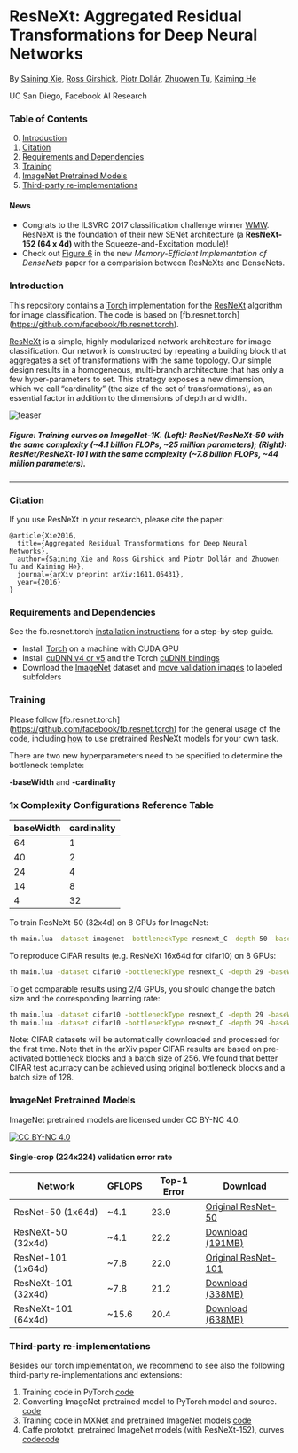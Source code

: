 # ResNeXt: Aggregated Residual Transformations for Deep Neural Networks

By [Saining Xie](http://vcl.ucsd.edu/~sxie), [Ross Girshick](http://www.rossgirshick.info/), [Piotr Dollár](https://pdollar.github.io/), [Zhuowen Tu](http://pages.ucsd.edu/~ztu/), [Kaiming He](http://kaiminghe.com)

UC San Diego, Facebook AI Research

### Table of Contents
0. [Introduction](#introduction)
0. [Citation](#citation)
0. [Requirements and Dependencies](#requirements-and-dependencies)
0. [Training](#training)
0. [ImageNet Pretrained Models](#imagenet-pretrained-models)
0. [Third-party re-implementations](#third-party-re-implementations)

#### News
* Congrats to the ILSVRC 2017 classification challenge winner [WMW](http://image-net.org/challenges/LSVRC/2017/results).
ResNeXt is the foundation of their new SENet architecture (a **ResNeXt-152 (64 x 4d)** with the Squeeze-and-Excitation module)!
* Check out [Figure 6](https://arxiv.org/pdf/1707.06990.pdf) in the new *Memory-Efficient Implementation of DenseNets* paper for a comparision between ResNeXts and DenseNets.

### Introduction

This repository contains a [Torch](http://torch.ch) implementation for the [ResNeXt](https://arxiv.org/abs/1611.05431) algorithm for image classification. The code is based on [fb.resnet.torch] (https://github.com/facebook/fb.resnet.torch).

[ResNeXt](https://arxiv.org/abs/1611.05431) is a simple, highly modularized network architecture for image classification. Our network is constructed by repeating a building block that aggregates a set of transformations with the same topology. Our simple design results in a homogeneous, multi-branch architecture that has only a few hyper-parameters to set. This strategy exposes a new dimension, which we call “cardinality” (the size of the set of transformations), as an essential factor in addition to the dimensions of depth and width.


![teaser](http://vcl.ucsd.edu/resnext/teaser.png)
##### Figure: Training curves on ImageNet-1K. (Left): ResNet/ResNeXt-50 with the same complexity (~4.1 billion FLOPs, ~25 million parameters); (Right): ResNet/ResNeXt-101 with the same complexity (~7.8 billion FLOPs, ~44 million parameters).
-----

### Citation
If you use ResNeXt in your research, please cite the paper:
```
@article{Xie2016,
  title={Aggregated Residual Transformations for Deep Neural Networks},
  author={Saining Xie and Ross Girshick and Piotr Dollár and Zhuowen Tu and Kaiming He},
  journal={arXiv preprint arXiv:1611.05431},
  year={2016}
}
```

### Requirements and Dependencies
See the fb.resnet.torch [installation instructions](https://github.com/facebook/fb.resnet.torch/blob/master/INSTALL.md) for a step-by-step guide.
- Install [Torch](http://torch.ch/docs/getting-started.html) on a machine with CUDA GPU
- Install [cuDNN v4 or v5](https://developer.nvidia.com/cudnn) and the Torch [cuDNN bindings](https://github.com/soumith/cudnn.torch/tree/R4)
- Download the [ImageNet](http://image-net.org/download-images) dataset and [move validation images](https://github.com/facebook/fb.resnet.torch/blob/master/INSTALL.md#download-the-imagenet-dataset) to labeled subfolders

### Training

Please follow [fb.resnet.torch] (https://github.com/facebook/fb.resnet.torch) for the general usage of the code, including [how](https://github.com/facebook/fb.resnet.torch/tree/master/pretrained) to use pretrained ResNeXt models for your own task.

There are two new hyperparameters need to be specified to determine the bottleneck template:

**-baseWidth** and **-cardinality**

### 1x Complexity Configurations Reference Table

| baseWidth | cardinality |
|---------- | ----------- |
| 64        | 1           |
| 40        | 2           |
| 24        | 4           |
| 14        | 8           |
| 4         | 32          |


To train ResNeXt-50 (32x4d) on 8 GPUs for ImageNet:
```bash
th main.lua -dataset imagenet -bottleneckType resnext_C -depth 50 -baseWidth 4 -cardinality 32 -batchSize 256 -nGPU 8 -nThreads 8 -shareGradInput true -data [imagenet-folder]
```

To reproduce CIFAR results (e.g. ResNeXt 16x64d for cifar10) on 8 GPUs:
```bash
th main.lua -dataset cifar10 -bottleneckType resnext_C -depth 29 -baseWidth 64 -cardinality 16 -weightDecay 5e-4 -batchSize 128 -nGPU 8 -nThreads 8 -shareGradInput true
```
To get comparable results using 2/4 GPUs, you should change the batch size and the corresponding learning rate:
```bash
th main.lua -dataset cifar10 -bottleneckType resnext_C -depth 29 -baseWidth 64 -cardinality 16 -weightDecay 5e-4 -batchSize 64 -nGPU 4 -LR 0.05 -nThreads 8 -shareGradInput true
th main.lua -dataset cifar10 -bottleneckType resnext_C -depth 29 -baseWidth 64 -cardinality 16 -weightDecay 5e-4 -batchSize 32 -nGPU 2 -LR 0.025 -nThreads 8 -shareGradInput true
```
Note: CIFAR datasets will be automatically downloaded and processed for the first time. Note that in the arXiv paper CIFAR results are based on pre-activated bottleneck blocks and a batch size of 256. We found that better CIFAR test acurracy can be achieved using original bottleneck blocks and a batch size of 128.

### ImageNet Pretrained Models
ImageNet pretrained models are licensed under CC BY-NC 4.0.

[![CC BY-NC 4.0](https://i.creativecommons.org/l/by-nc/4.0/88x31.png)](https://creativecommons.org/licenses/by-nc/4.0/)

#### Single-crop (224x224) validation error rate
| Network             | GFLOPS | Top-1 Error |  Download   |
| ------------------- | ------ | ----------- | ------------|
| ResNet-50 (1x64d)   |  ~4.1  |  23.9        | [Original ResNet-50](https://github.com/facebook/fb.resnet.torch/tree/master/pretrained)       |
| ResNeXt-50 (32x4d)  |  ~4.1  |  22.2        | [Download (191MB)](https://s3.amazonaws.com/resnext/imagenet_models/resnext_50_32x4d.t7)       |
| ResNet-101 (1x64d)  |  ~7.8  |  22.0        | [Original ResNet-101](https://github.com/facebook/fb.resnet.torch/tree/master/pretrained)      |
| ResNeXt-101 (32x4d) |  ~7.8  |  21.2        | [Download (338MB)](https://s3.amazonaws.com/resnext/imagenet_models/resnext_101_32x4d.t7)      |
| ResNeXt-101 (64x4d) |  ~15.6 |  20.4        | [Download (638MB)](https://s3.amazonaws.com/resnext/imagenet_models/resnext_101_64x4d.t7)       |

### Third-party re-implementations

Besides our torch implementation, we recommend to see also the following third-party re-implementations and extensions:

1. Training code in PyTorch [code](https://github.com/prlz77/ResNeXt.pytorch)
1. Converting ImageNet pretrained model to PyTorch model and source. [code](https://github.com/clcarwin/convert_torch_to_pytorch)
1. Training code in MXNet and pretrained ImageNet models [code](https://github.com/dmlc/mxnet/tree/master/example/image-classification#imagenet-1k)
1. Caffe prototxt, pretrained ImageNet models (with ResNeXt-152), curves [code](https://github.com/cypw/ResNeXt-1)[code](https://github.com/terrychenism/ResNeXt)
